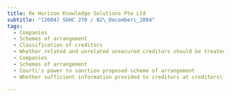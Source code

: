 ```yaml
---
title: Re Horizon Knowledge Solutions Pte Ltd 
subtitle: "[2004] SGHC 270 / 02\_December\_2004"
tags:
  - Companies
  - Schemes of arrangement
  - Classification of creditors
  - Whether related and unrelated unsecured creditors should be treated as falling within the same class of creditors for the purpose of sanctioning a scheme of arrangement
  - Companies
  - Schemes of arrangement
  - Court\'s power to sanction proposed scheme of arrangement
  - Whether sufficient information provided to creditors at creditors\' meeting

---
```


